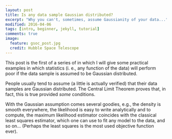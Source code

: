 ```yaml
---
layout: post
title: Is any data sample Gaussian distributed?
excerpt: "Why you can't, sometimes, assume Gaussianity of your data..."
modified: 2016-04-06
tags: [intro, beginner, jekyll, tutorial]
comments: true
image:
  feature: gsoc_post.jpg
  credit: Hubble Space Telescope
---
```

This post is the first of a series of in which I will give some practical examples in which statistics (i. e., any function of the data) will perform poor if the data sample is assumed to be Gaussian distributed.

People usually tend to assume (a little is actually verified) that their data samples are Gaussian distributed. The Central Limit Theorem proves that, in fact, this is true provided *some* conditions.

With the Gaussian assumption comes several goodies, e.g., the density is smooth everywhere, the likelihood is easy to write analytically and to compute, the maximum likelihood estimator coincides with the classical least squares estimator, which one can use to fit any model to the data, and so on... (Perhaps the least squares is the most used objective function ever).
